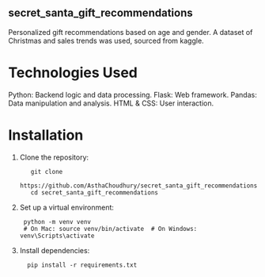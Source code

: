 ## secret_santa_gift_recommendations

Personalized gift recommendations based on age and gender. A dataset of Christmas and sales trends was used, sourced from kaggle.

# Technologies Used

Python: Backend logic and data processing.
Flask: Web framework.
Pandas: Data manipulation and analysis.
HTML & CSS: User interaction.

# Installation

1. Clone the repository:
   ```
      git clone 
      https://github.com/AsthaChoudhury/secret_santa_gift_recommendations.git
      cd secret_santa_gift_recommendations

2. Set up a virtual environment:
     ```
      python -m venv venv
      # On Mac: source venv/bin/activate  # On Windows: venv\Scripts\activate

3. Install dependencies:
    ```
      pip install -r requirements.txt

